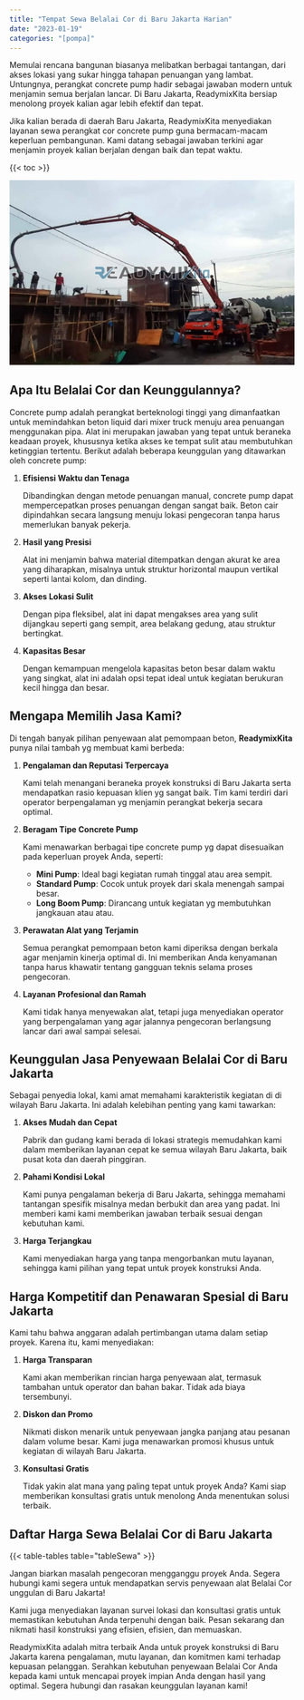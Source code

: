 ```yaml
---
title: "Tempat Sewa Belalai Cor di Baru Jakarta Harian"
date: "2023-01-19"
categories: "[pompa]"
---
```


Memulai rencana bangunan biasanya melibatkan berbagai tantangan, dari akses lokasi yang sukar hingga tahapan penuangan yang lambat. Untungnya, perangkat concrete pump hadir sebagai jawaban modern untuk menjamin semua berjalan lancar. Di Baru Jakarta, ReadymixKita bersiap menolong proyek kalian agar lebih efektif dan tepat.

Jika kalian berada di daerah Baru Jakarta, ReadymixKita menyediakan layanan sewa perangkat cor concrete pump guna bermacam-macam keperluan pembangunan. Kami datang sebagai jawaban terkini agar menjamin proyek kalian berjalan dengan baik dan tepat waktu.

{{< toc >}}

![Tempat Sewa Belalai Cor di Baru Jakarta Harian](/images/pompa/sewa-pompa-03.jpg)

## Apa Itu Belalai Cor dan Keunggulannya?

Concrete pump adalah perangkat berteknologi tinggi yang dimanfaatkan untuk memindahkan beton liquid dari mixer truck menuju area penuangan menggunakan pipa. Alat ini merupakan jawaban yang tepat untuk beraneka keadaan proyek, khususnya ketika akses ke tempat sulit atau membutuhkan ketinggian tertentu. Berikut adalah beberapa keunggulan yang ditawarkan oleh concrete pump:

1. **Efisiensi Waktu dan Tenaga**

   Dibandingkan dengan metode penuangan manual, concrete pump dapat mempercepatkan proses penuangan dengan sangat baik. Beton cair dipindahkan secara langsung menuju lokasi pengecoran tanpa harus memerlukan banyak pekerja.

2. **Hasil yang Presisi**

   Alat ini menjamin bahwa material ditempatkan dengan akurat ke area yang diharapkan, misalnya untuk struktur horizontal maupun vertikal seperti lantai kolom, dan dinding.

3. **Akses Lokasi Sulit**

   Dengan pipa fleksibel, alat ini dapat mengakses area yang sulit dijangkau seperti gang sempit, area belakang gedung, atau struktur bertingkat.

4. **Kapasitas Besar**

   Dengan kemampuan mengelola kapasitas beton besar dalam waktu yang singkat, alat ini adalah opsi tepat ideal untuk kegiatan berukuran kecil hingga dan besar.

## Mengapa Memilih Jasa Kami?

Di tengah banyak pilihan penyewaan alat pemompaan beton, **ReadymixKita** punya nilai tambah yg membuat kami berbeda:

1. **Pengalaman dan Reputasi Terpercaya**

   Kami telah menangani beraneka proyek konstruksi di Baru Jakarta serta mendapatkan rasio kepuasan klien yg sangat baik. Tim kami terdiri dari operator berpengalaman yg menjamin perangkat bekerja secara optimal.

2. **Beragam Tipe Concrete Pump**

   Kami menawarkan berbagai tipe concrete pump yg dapat disesuaikan pada keperluan proyek Anda, seperti:
   - **Mini Pump**: Ideal bagi kegiatan rumah tinggal atau area sempit.
   - **Standard Pump**: Cocok untuk proyek dari skala menengah sampai besar.
   - **Long Boom Pump**: Dirancang untuk kegiatan yg membutuhkan jangkauan atau atau.

3. **Perawatan Alat yang Terjamin**

   Semua perangkat pemompaan beton kami diperiksa dengan berkala agar menjamin kinerja optimal di. Ini memberikan Anda kenyamanan tanpa harus khawatir tentang gangguan teknis selama proses pengecoran.

4. **Layanan Profesional dan Ramah**

   Kami tidak hanya menyewakan alat, tetapi juga menyediakan operator yang berpengalaman yang agar jalannya pengecoran berlangsung lancar dari awal sampai selesai.

## Keunggulan Jasa Penyewaan Belalai Cor di Baru Jakarta

Sebagai penyedia lokal, kami amat memahami karakteristik kegiatan di di wilayah Baru Jakarta. Ini adalah kelebihan penting yang kami tawarkan:

1. **Akses Mudah dan Cepat**

   Pabrik dan gudang kami berada di lokasi strategis memudahkan kami dalam memberikan layanan cepat ke semua wilayah Baru Jakarta, baik pusat kota dan daerah pinggiran.

2. **Pahami Kondisi Lokal**

   Kami punya pengalaman bekerja di Baru Jakarta, sehingga memahami tantangan spesifik misalnya medan berbukit dan area yang padat. Ini memberi kami kami memberikan jawaban terbaik sesuai dengan kebutuhan kami.

3. **Harga Terjangkau**

   Kami menyediakan harga yang tanpa mengorbankan mutu layanan, sehingga kami pilihan yang tepat untuk proyek konstruksi Anda.

## Harga Kompetitif dan Penawaran Spesial di Baru Jakarta

Kami tahu bahwa anggaran adalah pertimbangan utama dalam setiap proyek. Karena itu, kami menyediakan:

1. **Harga Transparan**

   Kami akan memberikan rincian harga penyewaan alat, termasuk tambahan untuk operator dan bahan bakar. Tidak ada biaya tersembunyi.

2. **Diskon dan Promo**

   Nikmati diskon menarik untuk penyewaan jangka panjang atau pesanan dalam volume besar. Kami juga menawarkan promosi khusus untuk kegiatan di wilayah Baru Jakarta.

3. **Konsultasi Gratis**

   Tidak yakin alat mana yang paling tepat untuk proyek Anda? Kami siap memberikan konsultasi gratis untuk menolong Anda menentukan solusi terbaik.

## Daftar Harga Sewa Belalai Cor di Baru Jakarta

{{< table-tables table="tableSewa" >}}

Jangan biarkan masalah pengecoran mengganggu proyek Anda. Segera hubungi kami segera untuk mendapatkan servis penyewaan alat Belalai Cor unggulan di Baru Jakarta!

Kami juga menyediakan layanan survei lokasi dan konsultasi gratis untuk memastikan kebutuhan Anda terpenuhi dengan baik. Pesan sekarang dan nikmati hasil konstruksi yang efisien, efisien, dan memuaskan.

ReadymixKita adalah mitra terbaik Anda untuk proyek konstruksi di Baru Jakarta karena pengalaman, mutu layanan, dan komitmen kami terhadap kepuasan pelanggan. Serahkan kebutuhan penyewaan Belalai Cor Anda kepada kami untuk mencapai proyek impian Anda dengan hasil yang optimal. Segera hubungi dan rasakan keunggulan layanan kami!
